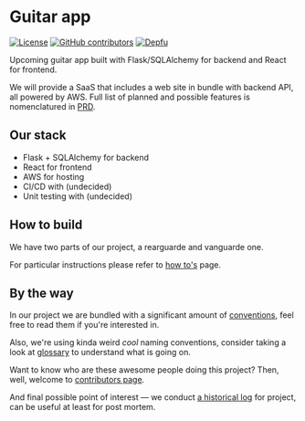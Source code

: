 # Guitar app

[![License](https://img.shields.io/github/license/lateinit-apps/guitar-app?color=blue)](https://github.com/lateinit-apps/guitar-app/blob/develop/LICENSE)
[![GitHub contributors](https://img.shields.io/github/contributors/lateinit-apps/guitar-app.svg)](https://GitHub.com/lateinit-apps/guitar-app/graphs/contributors/)
[![Depfu](https://badges.depfu.com/badges/a1cb7603c54e7378f8d8203e024678b3/overview.svg)](https://depfu.com/github/lateinit-apps/guitar-app?project_id=14088)

Upcoming guitar app built with Flask/SQLAlchemy for backend and React for frontend.

We will provide a SaaS that includes a web site in bundle with backend API, all powered by AWS.
Full list of planned and possible features is nomenclatured in [PRD](docs/PRD.md).

## Our stack

- Flask + SQLAlchemy for backend
- React for frontend
- AWS for hosting
- CI/CD with (undecided)
- Unit testing with (undecided)

## How to build

We have two parts of our project, a rearguarde and vanguarde one.

For particular instructions please refer to [how to's](docs/how-to-s.md) page.

## By the way

In our project we are bundled with a significant amount of [conventions](docs/conventions.md), feel
free to read them if you're interested in.

Also, we're using kinda weird *cool* naming conventions, consider taking a look at [glossary](docs/glossary.md)
to understand what is going on.

Want to know who are these awesome people doing this project? Then, well, welcome to [contributors page](docs/contributors.md).

And final possible point of interest &mdash; we conduct [a historical log](docs/historical-log.md)
for project, can be useful at least for post mortem.
